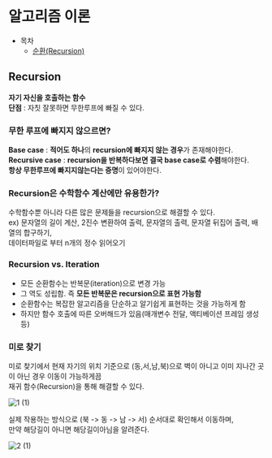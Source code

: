 # 알고리즘 이론

* 목차
    * [순환(Recursion)](#recursion)

## Recursion

**자기 자신을 호출하는 함수**  
**단점** : 자칫 잘못하면 무한루프에 빠질 수 있다.   

### 무한 루프에 빠지지 않으르면?  

**Base case** : **적어도 하나**의 **recursion에 빠지지 않는 경우**가 존재해야한다.    
**Recursive case** : **recursion을 반복하다보면 결국 base case로 수렴**해야한다.  
**항상 무한루프에 빠지지않는다는 증명**이 있어야한다.  


### Recursion은 수학함수 계산에만 유용한가?

수학함수뿐 아니라 다른 많은 문제들을 recursion으로 해결할 수 있다.  
ex) 문자열의 길이 계산, 2진수 변환하여 출력, 문자열의 출력, 문자열 뒤집어 출력, 배열의 합구하기,       
데이터파일로 부터 n개의 정수 읽어오기


### Recursion vs. Iteration

* 모든 순환함수는 반복문(iteration)으로 변경 가능  
* 그 역도 성립함. 즉 **모든 반복문은 recursion으로 표현 가능함**  
* 순환함수는 복잡한 알고리즘을 단순하고 알기쉽게 표현하는 것을 가능하게 함  
* 하지만 함수 호출에 따른 오버해드가 있음(매개변수 전달, 액티베이션 프레임 생성 등)

### 미로 찾기

미로 찾기에서 현재 자기의 위치 기준으로 (동,서,남,북)으로 벽이 아니고 이미 지나간 곳이 아닌 경우 이동이 가능하게끔  
재귀 함수(Recursion)을 통해 해결할 수 있다.  

![1 (1)](https://github.com/Hasegos/Study_CS/assets/93961708/022c5bd6-67c6-4cf2-a2ff-3286da753505)


실제 작용하는 방식으로 (북 -> 동 -> 남 -> 서) 순서대로 확인해서 이동하며,  
만약 해당길이 아니면 해당길이아님을 알려준다.  

![2 (1)](https://github.com/Hasegos/Study_CS/assets/93961708/2ff957ca-2001-45b1-ae1b-3a35f6bfa7c3)
